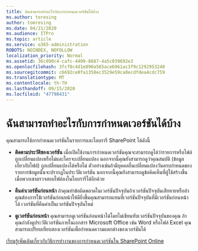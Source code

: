 ```yaml
---
title: ฉันสามารถทำอะไรกับการกำหนดเวอร์ชันได้บ้าง
ms.author: toresing
author: tomresing
ms.date: 04/21/2020
ms.audience: ITPro
ms.topic: article
ms.service: o365-administration
ROBOTS: NOINDEX, NOFOLLOW
localization_priority: Normal
ms.assetid: 36c890c4-cafc-4409-8887-4a5c039692e3
ms.openlocfilehash: 3fcf8c4d1e890a565ace6961ac3f9c1292953248
ms.sourcegitcommit: c6692ce0fa1358ec3529e59ca0ecdfdea4cdc759
ms.translationtype: MT
ms.contentlocale: th-TH
ms.lasthandoff: 09/15/2020
ms.locfileid: "47798431"
---
```

# <a name="what-can-i-do-with-versioning"></a>ฉันสามารถทำอะไรกับการกำหนดเวอร์ชันได้บ้าง

คุณสามารถใช้การกำหนดเวอร์ชันในรายการและไลบรารี SharePoint ได้ดังนี้
  
- **ติดตามประวัติของเวอร์ชัน** เมื่อเปิดใช้งานการกำหนดเวอร์ชันคุณจะสามารถดูได้ว่ารายการหรือไฟล์ถูกเปลี่ยนแปลงหรือไม่และใครจะเปลี่ยนแปลง นอกจากนี้คุณยังสามารถดูว่าคุณสมบัติ (ข้อมูลเกี่ยวกับไฟล์) ถูกเปลี่ยนแปลงได้หรือไม่ ตัวอย่างเช่นถ้ามีบุคคลอื่นเปลี่ยนแปลงวันครบกำหนดของรายการข้อมูลนั้นจะปรากฏในประวัติเวอร์ชัน นอกจากนี้คุณยังสามารถดูข้อคิดเห็นที่ผู้ใช้สร้างขึ้นเมื่อพวกเขาตรวจสอบไฟล์ลงในไลบรารีได้อีกด้วย 
    
- **คืนค่าเวอร์ชันก่อนหน้า** ถ้าคุณทำข้อผิดพลาดในเวอร์ชันปัจจุบันถ้าเวอร์ชันปัจจุบันเสียหายหรือถ้าคุณต้องการใช้เวอร์ชันก่อนหน้าให้ดียิ่งขึ้นคุณสามารถแทนที่เวอร์ชันปัจจุบันที่มีเวอร์ชันก่อนหน้าได้ เวอร์ชันที่คืนค่าเป็นเวอร์ชันปัจจุบันใหม่ 
    
- **ดูเวอร์ชันก่อนหน้า** คุณสามารถดูเวอร์ชันก่อนหน้าได้โดยไม่เขียนทับเวอร์ชันปัจจุบันของคุณ ถ้าคุณกำลังดูประวัติเวอร์ชันภายในเอกสาร Microsoft Office เช่น Word หรือไฟล์ Excel คุณสามารถเปรียบเทียบสองเวอร์ชันเพื่อกำหนดความแตกต่างของเวอร์ชันได้ 
    
[เรียนรู้เพิ่มเติมเกี่ยวกับวิธีการทำงานของการกำหนดเวอร์ชันใน SharePoint Online](https://go.microsoft.com/fwlink/?linkid=875710)
  

